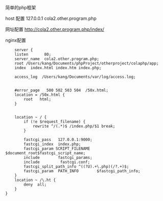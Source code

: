 简单的php框架

host 配置
127.0.0.1 cola2.other.program.php

网址配置
http://cola2.other.program.php/index/


nginx配置

        server {
        listen       80; 
        server_name  cola2.other.program.php;
        root /Users/kang/Documents/phpProject/otherproject/colaphp/app;
        index  index.html index.htm index.php;

        access_log  /Users/kang/Documents/var/log/access.log;


        #error_page   500 502 503 504  /50x.html;
        location = /50x.html {
            root   html;
        }   
            

        location ~ / { 
            if (!e $request_filename) {
                rewrite ^/(.*)$ /index.php/$1 break;
            }   

            fastcgi_pass   127.0.0.1:9000;
            fastcgi_index  index.php;
            fastcgi_param SCRIPT_FILENAME $document_root$fastcgi_script_name;
            include        fastcgi_params;
            include         fastcgi.conf;
            fastcgi_split_path_info ^((?U).+\.php)(/?.+)$;
            fastcgi_param  PATH_INFO        $fastcgi_path_info;
        }   
        location ~ /\.ht {
            deny  all;
        }   
    } 
